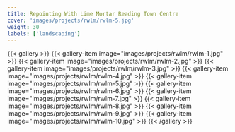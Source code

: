 ```yaml
---
title: Repointing With Lime Mortar Reading Town Centre
cover: 'images/projects/rwlm/rwlm-5.jpg'
weight: 30
labels: ['landscaping']
---
```


{{< gallery >}}
{{< gallery-item image="images/projects/rwlm/rwlm-1.jpg" >}}
{{< gallery-item image="images/projects/rwlm/rwlm-2.jpg" >}}
{{< gallery-item image="images/projects/rwlm/rwlm-3.jpg" >}}
{{< gallery-item image="images/projects/rwlm/rwlm-4.jpg" >}}
{{< gallery-item image="images/projects/rwlm/rwlm-5.jpg" >}}
{{< gallery-item image="images/projects/rwlm/rwlm-6.jpg" >}}
{{< gallery-item image="images/projects/rwlm/rwlm-7.jpg" >}}
{{< gallery-item image="images/projects/rwlm/rwlm-8.jpg" >}}
{{< gallery-item image="images/projects/rwlm/rwlm-9.jpg" >}}
{{< gallery-item image="images/projects/rwlm/rwlm-10.jpg" >}}
{{< /gallery >}}